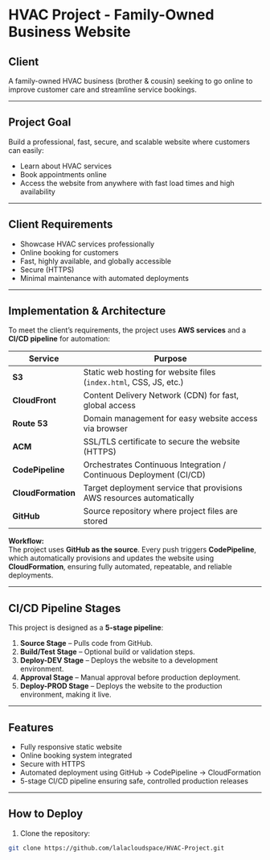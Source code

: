 # HVAC Project - Family-Owned Business Website

## Client
A family-owned HVAC business (brother & cousin) seeking to go online to improve customer care and streamline service bookings.

---

## Project Goal
Build a professional, fast, secure, and scalable website where customers can easily:

- Learn about HVAC services
- Book appointments online
- Access the website from anywhere with fast load times and high availability

---

## Client Requirements

- Showcase HVAC services professionally
- Online booking for customers
- Fast, highly available, and globally accessible
- Secure (HTTPS)
- Minimal maintenance with automated deployments

---

## Implementation & Architecture

To meet the client’s requirements, the project uses **AWS services** and a **CI/CD pipeline** for automation:

| Service          | Purpose |
|-----------------|---------|
| **S3**           | Static web hosting for website files (`index.html`, CSS, JS, etc.) |
| **CloudFront**   | Content Delivery Network (CDN) for fast, global access |
| **Route 53**     | Domain management for easy website access via browser |
| **ACM**          | SSL/TLS certificate to secure the website (HTTPS) |
| **CodePipeline** | Orchestrates Continuous Integration / Continuous Deployment (CI/CD) |
| **CloudFormation** | Target deployment service that provisions AWS resources automatically |
| **GitHub**       | Source repository where project files are stored |

**Workflow:**  
The project uses **GitHub as the source**. Every push triggers **CodePipeline**, which automatically provisions and updates the website using **CloudFormation**, ensuring fully automated, repeatable, and reliable deployments.

---

## CI/CD Pipeline Stages

This project is designed as a **5-stage pipeline**:

1. **Source Stage** – Pulls code from GitHub.  
2. **Build/Test Stage** – Optional build or validation steps.  
3. **Deploy-DEV Stage** – Deploys the website to a development environment.  
4. **Approval Stage** – Manual approval before production deployment.  
5. **Deploy-PROD Stage** – Deploys the website to the production environment, making it live.

---

## Features

- Fully responsive static website
- Online booking system integrated
- Secure with HTTPS
- Automated deployment using GitHub → CodePipeline → CloudFormation
- 5-stage CI/CD pipeline ensuring safe, controlled production releases

---

## How to Deploy

1. Clone the repository:

```bash
git clone https://github.com/lalacloudspace/HVAC-Project.git
